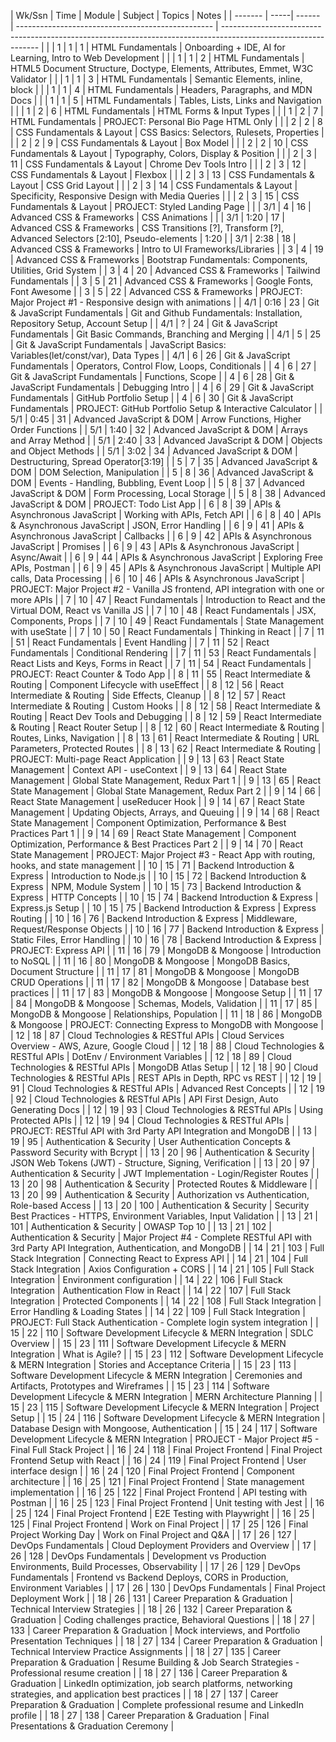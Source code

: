| Wk/Ssn  | Time | Module | Subject                                           | Topics                                                                                                         | Notes                   |
| ------- | -----| ------ | ------------------------------------------------- | -------------------------------------------------------------------------------------------------------------- |      |
| 1       | 1       | 1      | HTML Fundamentals                                 | Onboarding + IDE, AI for Learning, Intro to Web Development                                                    |      |
| 1       | 1       | 2      | HTML Fundamentals                                 | HTML5 Document Structure, Doctype, Elements, Attributes, Emmet, W3C Validator                                  |      |
| 1       | 1       | 3      | HTML Fundamentals                                 | Semantic Elements, inline, block                                                                               |      |
| 1       | 1       | 4      | HTML Fundamentals                                 | Headers, Paragraphs, and MDN Docs                                                                              |      |
| 1       | 1       | 5      | HTML Fundamentals                                 | Tables, Lists, Links and Navigation                                                                            |      |
| 1       | 2       | 6      | HTML Fundamentals                                 | HTML Forms & Input Types                                                                                       |      |
| 1       | 2       | 7      | HTML Fundamentals                                 | PROJECT: Personal Bio Page HTML Only                                                                           |      |
| 2       | 2       | 8      | CSS Fundamentals & Layout                         | CSS Basics: Selectors, Rulesets, Properties                                                                    |      |
| 2       | 2       | 9      | CSS Fundamentals & Layout                         | Box Model                                                                                                      |      |
| 2       | 2       | 10     | CSS Fundamentals & Layout                         | Typography, Colors, Display & Position                                                                         |      |
| 2       | 3       | 11     | CSS Fundamentals & Layout                         | Chrome Dev Tools Intro                                                                                         |      |
| 2       | 3       | 12     | CSS Fundamentals & Layout                         | Flexbox                                                                                                        |      |
| 2       | 3       | 13     | CSS Fundamentals & Layout                         | CSS Grid Layout                                                                                                |      |
| 2       | 3       | 14     | CSS Fundamentals & Layout                         | Specificity, Responsive Design with Media Queries                                                              |      |
| 2       | 3       | 15     | CSS Fundamentals & Layout                         | PROJECT: Styled Landing Page                                                                                   |      |
| 3/1     | 4       | 16     | Advanced CSS & Frameworks                         | CSS Animations                                                                                                 |      |
| 3/1     | 1:20    | 17     | Advanced CSS & Frameworks                         | CSS Transitions [?], Transform [?], Advanced Selectors [2:10], Pseudo-elements                                                | 1:20 |
| 3/1     | 2:38    | 18     | Advanced CSS & Frameworks                         | Intro to UI Frameworks/Libraries<!-- , Pico[2:42], Bootstrap [2:57], Tailwind (brief introduction)[3:04], Animate.css, Animista, CSS Animation Kit --> |
| 3       | 4       | 19     | Advanced CSS & Frameworks                         | Bootstrap Fundamentals: Components, Utilities, Grid System                                                     |
| 3       | 4       | 20     | Advanced CSS & Frameworks                         | Tailwind Fundamentals                                                                                          |
| 3       | 5       | 21     | Advanced CSS & Frameworks                         | Google Fonts, Font Awesome                                                                                     |
| 3       | 5       | 22     | Advanced CSS & Frameworks                         | PROJECT: Major Project #1 - Responsive design with animations                                                  |
| 4/1     | 0:16    | 23     | Git & JavaScript Fundamentals                     | Git and Github Fundamentals: Installation, Repository Setup, Account Setup                                     |
| 4/1     | ?       | 24     | Git & JavaScript Fundamentals                     | Git Basic Commands, Branching and Merging                                                                      |
| 4/1     | 5       | 25     | Git & JavaScript Fundamentals                     | JavaScript Basics: Variables(let/const/var), Data Types                                                        |
| 4/1     | 6       | 26     | Git & JavaScript Fundamentals                     | Operators, Control Flow, Loops, Conditionals                                                                   |
| 4       | 6       | 27     | Git & JavaScript Fundamentals                     | Functions, Scope                                                                                               |
| 4       | 6       | 28     | Git & JavaScript Fundamentals                     | Debugging Intro                                                                                                |
| 4       | 6       | 29     | Git & JavaScript Fundamentals                     | GitHub Portfolio Setup                                                                                         |
| 4       | 6       | 30     | Git & JavaScript Fundamentals                     | PROJECT: GitHub Portfolio Setup & Interactive Calculator                                                       |
| 5/1     | 0:45    | 31     | Advanced JavaScript & DOM                         | Arrow Functions, Higher Order Functions                                                                        |
| 5/1     | 1:40    | 32     | Advanced JavaScript & DOM                         | Arrays and Array Method                                                                                        |
| 5/1     | 2:40    | 33     | Advanced JavaScript & DOM                         | Objects and Object Methods                                                                                     |
| 5/1     | 3:02    | 34     | Advanced JavaScript & DOM                         | Destructuring, Spread Operator[3:19]                                                                              |
| 5       | 7       | 35     | Advanced JavaScript & DOM                         | DOM Selection, Manipulation                                                                                    |
| 5       | 8       | 36     | Advanced JavaScript & DOM                         | Events - Handling, Bubbling, Event Loop                                                                        |
| 5       | 8       | 37     | Advanced JavaScript & DOM                         | Form Processing, Local Storage                                                                                 |
| 5       | 8       | 38     | Advanced JavaScript & DOM                         | PROJECT: Todo List App                                                                                         |
| 6       | 8       | 39     | APIs & Asynchronous JavaScript                    | Working with APIs, Fetch API                                                                                   |
| 6       | 8       | 40     | APIs & Asynchronous JavaScript                    | JSON, Error Handling                                                                                           |
| 6       | 9       | 41     | APIs & Asynchronous JavaScript                    | Callbacks                                                                                                      |
| 6       | 9       | 42     | APIs & Asynchronous JavaScript                    | Promises                                                                                                       |
| 6       | 9       | 43     | APIs & Asynchronous JavaScript                    | Async/Await                                                                                                    |
| 6       | 9       | 44     | APIs & Asynchronous JavaScript                    | Exploring Free APIs, Postman                                                                                   |
| 6       | 9       | 45     | APIs & Asynchronous JavaScript                    | Multiple API calls, Data Processing                                                                            |
| 6       | 10      | 46     | APIs & Asynchronous JavaScript                    | PROJECT: Major Project #2 - Vanilla JS frontend, API integration with one or more APIs                         |
| 7       | 10      | 47     | React Fundamentals                                | Introduction to React and the Virtual DOM, React vs Vanilla JS                                                 |
| 7       | 10      | 48     | React Fundamentals                                | JSX, Components, Props                                                                                         |
| 7       | 10      | 49     | React Fundamentals                                | State Management with useState                                                                                 |
| 7       | 10      | 50     | React Fundamentals                                | Thinking in React                                                                                              |
| 7       | 11      | 51     | React Fundamentals                                | Event Handling                                                                                                 |
| 7       | 11      | 52     | React Fundamentals                                | Conditional Rendering                                                                                          |
| 7       | 11      | 53     | React Fundamentals                                | React Lists and Keys, Forms in React                                                                           |
| 7       | 11      | 54     | React Fundamentals                                | PROJECT: React Counter & Todo App                                                                              |
| 8       | 11      | 55     | React Intermediate & Routing                      | Component Lifecycle with useEffect                                                                             |
| 8       | 12      | 56     | React Intermediate & Routing                      | Side Effects, Cleanup                                                                                          |
| 8       | 12      | 57     | React Intermediate & Routing                      | Custom Hooks                                                                                                   |
| 8       | 12      | 58     | React Intermediate & Routing                      | React Dev Tools and Debugging                                                                                  |
| 8       | 12      | 59     | React Intermediate & Routing                      | React Router Setup                                                                                             |
| 8       | 12      | 60     | React Intermediate & Routing                      | Routes, Links, Navigation                                                                                      |
| 8       | 13      | 61     | React Intermediate & Routing                      | URL Parameters, Protected Routes                                                                               |
| 8       | 13      | 62     | React Intermediate & Routing                      | PROJECT: Multi-page React Application                                                                          |
| 9       | 13      | 63     | React State Management                            | Context API - useContext                                                                                       |
| 9       | 13      | 64     | React State Management                            | Global State Management, Redux Part 1                                                                          |
| 9       | 13      | 65     | React State Management                            | Global State Management, Redux Part 2                                                                          |
| 9       | 14      | 66     | React State Management                            | useReducer Hook                                                                                                |
| 9       | 14      | 67     | React State Management                            | Updating Objects, Arrays, and Queuing                                                                          |
| 9       | 14      | 68     | React State Management                            | Component Optimization, Performance & Best Practices Part 1                                                    |
| 9       | 14      | 69     | React State Management                            | Component Optimization, Performance & Best Practices Part 2                                                    |
| 9       | 14      | 70     | React State Management                            | PROJECT: Major Project #3 - React App with routing, hooks, and state management                                |
| 10      | 15      | 71     | Backend Introduction & Express                    | Introduction to Node.js                                                                                        |
| 10      | 15      | 72     | Backend Introduction & Express                    | NPM, Module System                                                                                             |
| 10      | 15      | 73     | Backend Introduction & Express                    | HTTP Concepts                                                                                                  |
| 10      | 15      | 74     | Backend Introduction & Express                    | Express.js Setup                                                                                               |
| 10      | 15      | 75     | Backend Introduction & Express                    | Express Routing                                                                                                |
| 10      | 16      | 76     | Backend Introduction & Express                    | Middleware, Request/Response Objects                                                                           |
| 10      | 16      | 77     | Backend Introduction & Express                    | Static Files, Error Handling                                                                                   |
| 10      | 16      | 78     | Backend Introduction & Express                    | PROJECT: Express API                                                                                           |
| 11      | 16      | 79     | MongoDB & Mongoose                                | Introduction to NoSQL                                                                                          |
| 11      | 16      | 80     | MongoDB & Mongoose                                | MongoDB Basics, Document Structure                                                                             |
| 11      | 17      | 81     | MongoDB & Mongoose                                | MongoDB CRUD Operations                                                                                        |
| 11      | 17      | 82     | MongoDB & Mongoose                                | Database best practices                                                                                        |
| 11      | 17      | 83     | MongoDB & Mongoose                                | Mongoose Setup                                                                                                 |
| 11      | 17      | 84     | MongoDB & Mongoose                                | Schemas, Models, Validation                                                                                    |
| 11      | 17      | 85     | MongoDB & Mongoose                                | Relationships, Population                                                                                      |
| 11      | 18      | 86     | MongoDB & Mongoose                                | PROJECT: Connecting Express to MongoDB with Mongoose                                                           |
| 12      | 18      | 87     | Cloud Technologies & RESTful APIs                 | Cloud Services Overview - AWS, Azure, Google Cloud                                                             |
| 12      | 18      | 88     | Cloud Technologies & RESTful APIs                 | DotEnv / Environment Variables                                                                                 |
| 12      | 18      | 89     | Cloud Technologies & RESTful APIs                 | MongoDB Atlas Setup                                                                                            |
| 12      | 18      | 90     | Cloud Technologies & RESTful APIs                 | REST APIs in Depth, RPC vs REST                                                                                |
| 12      | 19      | 91     | Cloud Technologies & RESTful APIs                 | Advanced Rest Concepts                                                                                         |
| 12      | 19      | 92     | Cloud Technologies & RESTful APIs                 | API First Design, Auto Generating Docs                                                                         |
| 12      | 19      | 93     | Cloud Technologies & RESTful APIs                 | Using Protected APIs                                                                                           |
| 12      | 19      | 94     | Cloud Technologies & RESTful APIs                 | PROJECT: RESTful API with 3rd Party API Integration and MongoDB                                                |
| 13      | 19      | 95     | Authentication & Security                         | User Authentication Concepts & Password Security with Bcrypt                                                   |
| 13      | 20      | 96     | Authentication & Security                         | JSON Web Tokens (JWT) - Structure, Signing, Verification                                                       |
| 13      | 20      | 97     | Authentication & Security                         | JWT Implementation - Login/Register Routes                                                                     |
| 13      | 20      | 98     | Authentication & Security                         | Protected Routes & Middleware                                                                                  |
| 13      | 20      | 99     | Authentication & Security                         | Authorization vs Authentication, Role-based Access                                                             |
| 13      | 20      | 100    | Authentication & Security                         | Security Best Practices - HTTPS, Environment Variables, Input Validation                                       |
| 13      | 21      | 101    | Authentication & Security                         | OWASP Top 10                                                                                                   |
| 13      | 21      | 102    | Authentication & Security                         | Major Project #4 - Complete RESTful API with 3rd Party API Integration, Authentication, and MongoDB            |
| 14      | 21      | 103    | Full Stack Integration                            | Connecting React to Express API                                                                                |
| 14      | 21      | 104    | Full Stack Integration                            | Axios Configuration + CORS                                                                                     |
| 14      | 21      | 105    | Full Stack Integration                            | Environment configuration                                                                                      |
| 14      | 22      | 106    | Full Stack Integration                            | Authentication Flow in React                                                                                   |
| 14      | 22      | 107    | Full Stack Integration                            | Protected Components                                                                                           |
| 14      | 22      | 108    | Full Stack Integration                            | Error Handling & Loading States                                                                                |
| 14      | 22      | 109    | Full Stack Integration                            | PROJECT: Full Stack Authentication - Complete login system integration                                         |
| 15      | 22      | 110    | Software Development Lifecycle & MERN Integration | SDLC Overview                                                                                                  |
| 15      | 23      | 111    | Software Development Lifecycle & MERN Integration | What is Agile?                                                                                                 |
| 15      | 23      | 112    | Software Development Lifecycle & MERN Integration | Stories and Acceptance Criteria                                                                                |
| 15      | 23      | 113    | Software Development Lifecycle & MERN Integration | Ceremonies and Artifacts, Prototypes and Wireframes                                                            |
| 15      | 23      | 114    | Software Development Lifecycle & MERN Integration | MERN Architecture Planning                                                                                     |
| 15      | 23      | 115    | Software Development Lifecycle & MERN Integration | Project Setup                                                                                                  |
| 15      | 24      | 116    | Software Development Lifecycle & MERN Integration | Database Design with Mongoose, Authentication                                                                  |
| 15      | 24      | 117    | Software Development Lifecycle & MERN Integration | PROJECT - Major Project #5 - Final Full Stack Project                                                     |
| 16      | 24      | 118    | Final Project Frontend                            | Final Project Frontend Setup with React                                                                    |
| 16      | 24      | 119    | Final Project Frontend                            | User interface design                                                                                          |
| 16      | 24      | 120    | Final Project Frontend                            | Component architecture                                                                                         |
| 16      | 25      | 121    | Final Project Frontend                            | State management implementation                                                                                |
| 16      | 25      | 122    | Final Project Frontend                            | API testing with Postman                                                                                       |
| 16      | 25      | 123    | Final Project Frontend                            | Unit testing with Jest                                                                                         |
| 16      | 25      | 124    | Final Project Frontend                            | E2E Testing with Playwright                                                                                    |
| 16      | 25      | 125    | Final Project Frontend                            | Work on Final Project                                                                                          |
| 17      | 25      | 126    | Final Project Working Day                         | Work on Final Project and Q&A<!-- (1-4 hours) -->                                                              |
| 17      | 26      | 127    | DevOps Fundamentals                               | Cloud Deployment Providers and Overview                                                                        |
| 17      | 26      | 128    | DevOps Fundamentals                               | Development vs Production Environments, Build Processes, Observability                                         |
| 17      | 26      | 129    | DevOps Fundamentals                               | Frontend vs Backend Deploys, CORS in Production, Environment Variables                                         |
| 17      | 26      | 130    | DevOps Fundamentals                               | Final Project Deployment Work                                                                                  |
| 18      | 26      | 131    | Career Preparation & Graduation                   | Technical Interview Strategies                                                                                 |
| 18      | 26      | 132    | Career Preparation & Graduation                   | Coding challenges practice, Behavioral Questions                                                               |
| 18      | 27      | 133    | Career Preparation & Graduation                   | Mock interviews, and Portfolio Presentation Techniques                                                         |
| 18      | 27      | 134    | Career Preparation & Graduation                   | Technical Interview Practice Assignments                                                                       |
| 18      | 27      | 135    | Career Preparation & Graduation                   | Resume Building & Job Search Strategies - Professional resume creation                                         |
| 18      | 27      | 136    | Career Preparation & Graduation                   | LinkedIn optimization, job search platforms, networking strategies, and application best practices             |
| 18      | 27      | 137    | Career Preparation & Graduation                   | Complete professional resume and LinkedIn profile                                                              |
| 18      | 27      | 138    | Career Preparation & Graduation                   | Final Presentations & Graduation Ceremony                                                                      |
